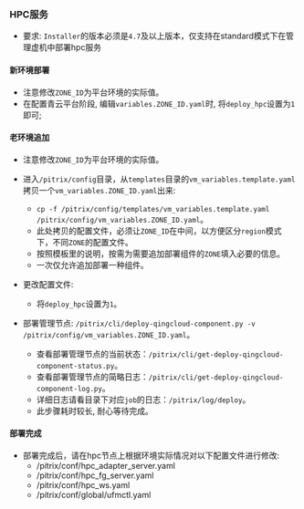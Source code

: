 ### HPC服务

+ 要求: `Installer`的版本必须是`4.7`及以上版本，仅支持在standard模式下在管理虚机中部署hpc服务

#### 新环境部署

+ 注意修改`ZONE_ID`为平台环境的实际值。
+ 在配置青云平台阶段, 编辑`variables.ZONE_ID.yaml`时, 将`deploy_hpc`设置为`1`即可;

#### 老环境追加

+ 注意修改`ZONE_ID`为平台环境的实际值。
+ 进入`/pitrix/config`目录，从`templates`目录的`vm_variables.template.yaml`拷贝一个`vm_variables.ZONE_ID.yaml`出来:
    + `cp -f /pitrix/config/templates/vm_variables.template.yaml /pitrix/config/vm_variables.ZONE_ID.yaml`。
    + 此处拷贝的配置文件，必须让`ZONE_ID`在中间，以方便区分`region`模式下，不同`ZONE`的配置文件。
    + 按照模板里的说明，按需为需要追加部署组件的`ZONE`填入必要的信息。
    + 一次仅允许追加部署一种组件。

+ 更改配置文件:
    + 将`deploy_hpc`设置为`1`。

+ 部署管理节点: `/pitrix/cli/deploy-qingcloud-component.py -v /pitrix/config/vm_variables.ZONE_ID.yaml`。
    + 查看部署管理节点的当前状态：`/pitrix/cli/get-deploy-qingcloud-component-status.py`。
    + 查看部署管理节点的简略日志：`/pitrix/cli/get-deploy-qingcloud-component-log.py`。
    + 详细日志请看目录下对应`job`的日志：`/pitrix/log/deploy`。
    + 此步骤耗时较长, 耐心等待完成。

#### 部署完成

+ 部署完成后，请在hpc节点上根据环境实际情况对以下配置文件进行修改:
    + /pitrix/conf/hpc_adapter_server.yaml
    + /pitrix/conf/hpc_fg_server.yaml
    + /pitrix/conf/hpc_ws.yaml
    + /pitrix/conf/global/ufmctl.yaml
